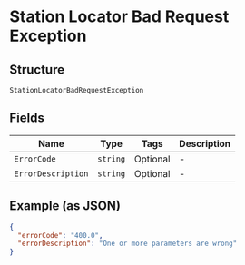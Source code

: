 
# Station Locator Bad Request Exception

## Structure

`StationLocatorBadRequestException`

## Fields

| Name | Type | Tags | Description |
|  --- | --- | --- | --- |
| `ErrorCode` | `string` | Optional | - |
| `ErrorDescription` | `string` | Optional | - |

## Example (as JSON)

```json
{
  "errorCode": "400.0",
  "errorDescription": "One or more parameters are wrong"
}
```

